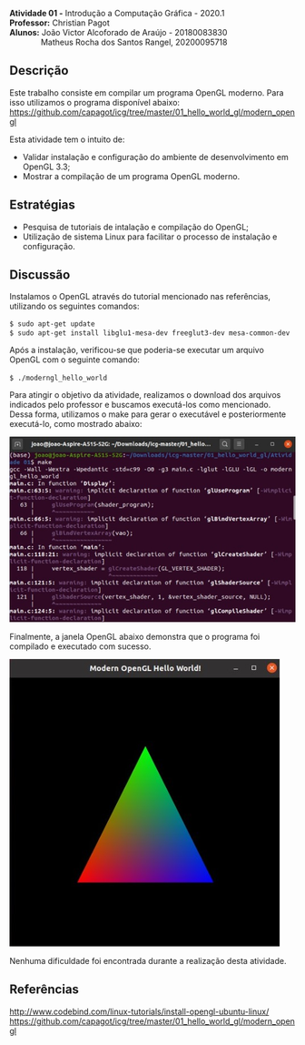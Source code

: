 **Atividade 01 -** Introdução a Computação Gráfica - 2020.1 <br />
**Professor:** Christian Pagot <br />
**Alunos:** João Victor Alcoforado de Araújo - 20180083830 <br />
&nbsp; &nbsp; &nbsp; &nbsp; &nbsp; &nbsp; &nbsp;
Matheus Rocha dos Santos Rangel, 20200095718 <br />

## Descrição

Este trabalho consiste em compilar um programa OpenGL moderno. Para isso utilizamos o programa disponível abaixo: 
https://github.com/capagot/icg/tree/master/01_hello_world_gl/modern_opengl 

Esta atividade tem o intuito de: <br />
* Validar instalação e configuração do ambiente de desenvolvimento em OpenGL 3.3;
* Mostrar a compilação de um programa OpenGL moderno.

## Estratégias 

* Pesquisa de tutoriais de intalação e compilação do OpenGL;
* Utilização de sistema Linux para facilitar o processo de instalação e configuração.

## Discussão
Instalamos o OpenGL através do tutorial mencionado nas referências, utilizando os seguintes comandos:
```
$ sudo apt-get update
$ sudo apt-get install libglu1-mesa-dev freeglut3-dev mesa-common-dev
```

Após a instalação, verificou-se que poderia-se executar um arquivo OpenGL com o seguinte comando:

`$ ./moderngl_hello_world`

Para atingir o objetivo da atividade, realizamos o download dos arquivos indicados pelo professor e buscamos executá-los como mencionado. 
Dessa forma, utilizamos o make para gerar o executável e posteriormente executá-lo, como mostrado abaixo:

![makefile](https://github.com/joaovictor42/ICG/blob/main/images/makefile.jpeg?raw=true)

Finalmente, a janela OpenGL abaixo demonstra que o programa foi compilado e executado com sucesso.

![triangulo](https://github.com/joaovictor42/ICG/blob/main/images/triangulo.jpeg?raw=true)

Nenhuma dificuldade foi encontrada durante a realização desta atividade.

## Referências
http://www.codebind.com/linux-tutorials/install-opengl-ubuntu-linux/
https://github.com/capagot/icg/tree/master/01_hello_world_gl/modern_opengl 
